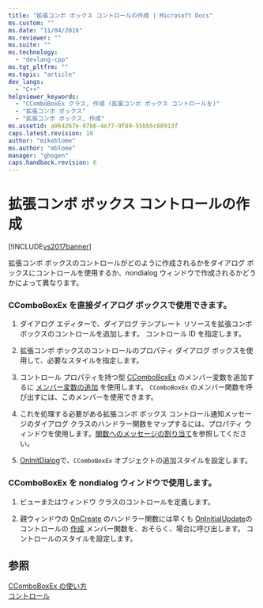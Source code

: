 ```yaml
---
title: "拡張コンボ ボックス コントロールの作成 | Microsoft Docs"
ms.custom: ""
ms.date: "11/04/2016"
ms.reviewer: ""
ms.suite: ""
ms.technology: 
  - "devlang-cpp"
ms.tgt_pltfrm: ""
ms.topic: "article"
dev_langs: 
  - "C++"
helpviewer_keywords: 
  - "CComboBoxEx クラス, 作成 (拡張コンボ ボックス コントロールを)"
  - "拡張コンボ ボックス"
  - "拡張コンボ ボックス, 作成"
ms.assetid: a964267e-97b6-4e77-9f89-55bb5c68913f
caps.latest.revision: 10
author: "mikeblome"
ms.author: "mblome"
manager: "ghogen"
caps.handback.revision: 6
---
```

# 拡張コンボ ボックス コントロールの作成
[!INCLUDE[vs2017banner](../assembler/inline/includes/vs2017banner.md)]

拡張コンボ ボックスのコントロールがどのように作成されるかをダイアログ ボックスにコントロールを使用するか、nondialog ウィンドウで作成されるかどうかによって異なります。  
  
### CComboBoxEx を直接ダイアログ ボックスで使用できます。  
  
1.  ダイアログ エディターで、ダイアログ テンプレート リソースを拡張コンボ ボックスのコントロールを追加します。  コントロール ID を指定します。  
  
2.  拡張コンボ ボックスのコントロールのプロパティ ダイアログ ボックスを使用して、必要なスタイルを指定します。  
  
3.  コントロール プロパティを持つ型 [CComboBoxEx](../mfc/reference/ccomboboxex-class.md) のメンバー変数を追加するに [メンバー変数の追加](../ide/adding-a-member-variable-visual-cpp.md) を使用します。  `CComboBoxEx` のメンバー関数を呼び出すには、このメンバーを使用できます。  
  
4.  これを処理する必要がある拡張コンボ ボックス コントロール通知メッセージのダイアログ クラスのハンドラー関数をマップするには、プロパティ ウィンドウを使用します。[関数へのメッセージの割り当て](../Topic/Mapping%20Messages%20to%20Functions.md)を参照してください。  
  
5.  [OnInitDialog](../Topic/CDialog::OnInitDialog.md)で、`CComboBoxEx` オブジェクトの追加スタイルを設定します。  
  
### CComboBoxEx を nondialog ウィンドウで使用します。  
  
1.  ビューまたはウィンドウ クラスのコントロールを定義します。  
  
2.  親ウィンドウの [OnCreate](../Topic/CWnd::OnCreate.md) のハンドラー関数には早くも [OnInitialUpdate](../Topic/CView::OnInitialUpdate.md)のコントロールの [作成](../Topic/CTabCtrl::Create.md) メンバー関数を、おそらく、場合に呼び出します。  コントロールのスタイルを設定します。  
  
## 参照  
 [CComboBoxEx の使い方](../mfc/using-ccomboboxex.md)   
 [コントロール](../mfc/controls-mfc.md)